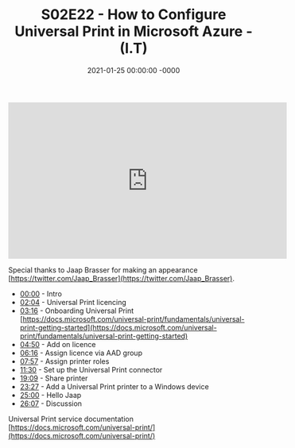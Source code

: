 ﻿---
layout: post
title: "S02E22 - How to Configure Universal Print in Microsoft Azure - (I.T)"
date: 2021-01-25 00:00:00 -0000
categories:
---

<iframe loading="lazy" width="560" height="315" src="https://www.youtube.com/embed/iDv3egbVkHc" title="YouTube video player" frameborder="0" allow="accelerometer; autoplay; clipboard-write; encrypted-media; gyroscope; picture-in-picture" allowfullscreen></iframe>

Special thanks to Jaap Brasser for making an appearance [https://twitter.com/Jaap_Brasser](https://twitter.com/Jaap_Brasser).

- [00:00](https://www.youtube.com/watch?v=iDv3egbVkHc&t=0s) - Intro  
- [02:04](https://www.youtube.com/watch?v=iDv3egbVkHc&t=124s) - Universal Print licencing  
- [03:16](https://www.youtube.com/watch?v=iDv3egbVkHc&t=196s) - Onboarding Universal Print  
[https://docs.microsoft.com/universal-print/fundamentals/universal-print-getting-started](https://docs.microsoft.com/universal-print/fundamentals/universal-print-getting-started)  
- [04:50](https://www.youtube.com/watch?v=iDv3egbVkHc&t=290s) - Add on licence  
- [06:16](https://www.youtube.com/watch?v=iDv3egbVkHc&t=376s) - Assign licence via AAD group  
- [07:57](https://www.youtube.com/watch?v=iDv3egbVkHc&t=477s) - Assign printer roles  
- [11:30](https://www.youtube.com/watch?v=iDv3egbVkHc&t=690s) - Set up the Universal Print connector  
- [19:09](https://www.youtube.com/watch?v=iDv3egbVkHc&t=1149s) - Share printer  
- [23:27](https://www.youtube.com/watch?v=iDv3egbVkHc&t=1407s) - Add a Universal Print printer to a Windows device  
- [25:00](https://www.youtube.com/watch?v=iDv3egbVkHc&t=1500s) - Hello Jaap  
- [26:07](https://www.youtube.com/watch?v=iDv3egbVkHc&t=1567s) - Discussion  

Universal Print service documentation
[https://docs.microsoft.com/universal-print/](https://docs.microsoft.com/universal-print/)

